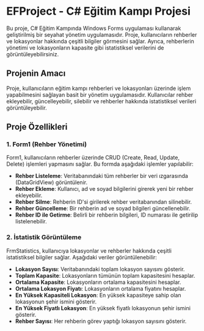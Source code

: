 # EFProject - C# Eğitim Kampı Projesi

Bu proje, C# Eğitim Kampında Windows Forms uygulaması kullanarak geliştirilmiş bir seyahat yönetim uygulamasıdır. Proje, kullanıcıların rehberler ve lokasyonlar hakkında çeşitli bilgiler görmesini sağlar. Ayrıca, rehberlerin yönetimi ve lokasyonların kapasite gibi istatistiksel verilerini de görüntüleyebilirsiniz.

## Projenin Amacı

Proje, kullanıcıların eğitim kampı rehberleri ve lokasyonları üzerinde işlem yapabilmesini sağlayan basit bir yönetim uygulamasıdır. Kullanıcılar rehber ekleyebilir, güncelleyebilir, silebilir ve rehberler hakkında istatistiksel verileri görüntüleyebilir.

## Proje Özellikleri

### 1. **Form1 (Rehber Yönetimi)**
Form1, kullanıcıların rehberler üzerinde CRUD (Create, Read, Update, Delete) işlemleri yapmasını sağlar. Bu formda aşağıdaki işlemler yapılabilir:

- **Rehber Listeleme**: Veritabanındaki tüm rehberler bir veri ızgarasında (DataGridView) görüntülenir.
- **Rehber Ekleme**: Kullanıcı, ad ve soyad bilgilerini girerek yeni bir rehber ekleyebilir.
- **Rehber Silme**: Rehberin ID'si girilerek rehber veritabanından silinebilir.
- **Rehber Güncelleme**: Bir rehberin ad ve soyad bilgileri güncellenebilir.
- **Rehber ID ile Getirme**: Belirli bir rehberin bilgileri, ID numarası ile getirilip listelenebilir.

### 2. **İstatistik Görüntüleme**
FrmStatistics, kullanıcıya lokasyonlar ve rehberler hakkında çeşitli istatistiksel bilgiler sağlar. Aşağıdaki veriler görüntülenebilir:

- **Lokasyon Sayısı**: Veritabanındaki toplam lokasyon sayısını gösterir.
- **Toplam Kapasite**: Lokasyonların tümünün toplam kapasitesini hesaplar.
- **Ortalama Kapasite**: Lokasyonların ortalama kapasitesini hesaplar.
- **Ortalama Lokasyon Fiyatı**: Lokasyonların ortalama fiyatını hesaplar.
- **En Yüksek Kapasiteli Lokasyon**: En yüksek kapasiteye sahip olan lokasyonun şehir ismini gösterir.
- **En Yüksek Fiyatlı Lokasyon**: En yüksek fiyatlı lokasyonun şehir ismini gösterir.
- **Rehber Sayısı**: Her rehberin görev yaptığı lokasyon sayısını gösterir.
